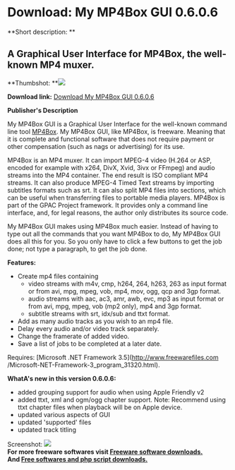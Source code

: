 # Download: My MP4Box GUI 0.6.0.6

**Short description: **

## A Graphical User Interface for MP4Box, the well-known MP4 muxer.

  
**Thumbshot: **![](http://www.freewarefiles.com/screenshot/mymp4boxgui_md.jpg)   
  
**Download link:** [Download My MP4Box GUI 0.6.0.6](http://freesoftwares.boysofts.com/My-MP4Box-GUI_program_52928.html)  
  

**Publisher's Description**  
  

My MP4Box GUI is a Graphical User Interface for the well-known command line
tool [MP4Box](http://www.freewarefiles.com/MP4Box_program_34369.html). My
MP4Box GUI, like MP4Box, is freeware. Meaning that it is complete and
functional software that does not require payment or other compensation (such
as nags or advertising) for its use.

MP4Box is an MP4 muxer. It can import MPEG-4 video (H.264 or ASP, encoded for
example with x264, DivX, Xvid, 3ivx or FFmpeg) and audio streams into the MP4
container. The end result is ISO compliant MP4 streams. It can also produce
MPEG-4 Timed Text streams by importing subtitles formats such as srt. It can
also split MP4 files into sections, which can be useful when transferring
files to portable media players. MP4Box is part of the GPAC Project framework.
It provides only a command line interface, and, for legal reasons, the author
only distributes its source code.

My MP4Box GUI makes using MP4Box much easier. Instead of having to type out
all the commands that you want MP4Box to do, My MP4Box GUI does all this for
you. So you only have to click a few buttons to get the job done; not type a
paragraph, to get the job done.

**Features:**

  * Create mp4 files containing 
    * video streams with m4v, cmp, h264, 264, h263, 263 as input format or from avi, mpg, mpeg, vob, mp4, mov, ogg, qcp and 3gp format. 
    * audio streams with aac, ac3, amr, awb, evc, mp3 as input format or from avi, mpg, mpeg, vob (mp2 only), mp4 and 3gp format. 
    * subtitle streams with srt, idx/sub and ttxt format. 
  * Add as many audio tracks as you wish to an mp4 file. 
  * Delay every audio and/or video track separately. 
  * Change the framerate of added video. 
  * Save a list of jobs to be completed at a later date. 

Requires: [Microsoft .NET Framework 3.5](http://www.freewarefiles.com
/Microsoft-NET-Framework-3_program_31320.html).

**WhatA's new in this version 0.6.0.6:**

  * added grouping support for audio when using Apple Friendly v2 
  * added ttxt, xml and ogm/ogg chapter support. Note: Recommend using ttxt chapter files when playback will be on Apple device. 
  * updated various aspects of GUI 
  * updated 'supported' files 
  * updated track titling 

  
  
Screenshot: ![](http://www.freewarefiles.com/screenshot/mymp4boxgui.jpg)  
**For more freeware softwares visit [Freeware software downloads.](http://freesoftwares.boysofts.com/)**   
**And [Free softwares and php script downloads.](http://www.boysofts.com/)**

